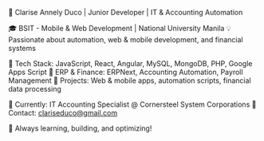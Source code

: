 👋 Clarise Annely Duco | Junior Developer | IT & Accounting Automation

🎓 BSIT - Mobile & Web Development | National University Manila
💡 Passionate about automation, web & mobile development, and financial systems

🔹 Tech Stack: JavaScript, React, Angular, MySQL, MongoDB, PHP, Google Apps Script
🔹 ERP & Finance: ERPNext, Accounting Automation, Payroll Management
🔹 Projects: Web & mobile apps, automation scripts, financial data processing

📌 Currently: IT Accounting Specialist @ Cornersteel System Corporations
📩 Contact: clariseduco@gmail.com

🚀 Always learning, building, and optimizing!
